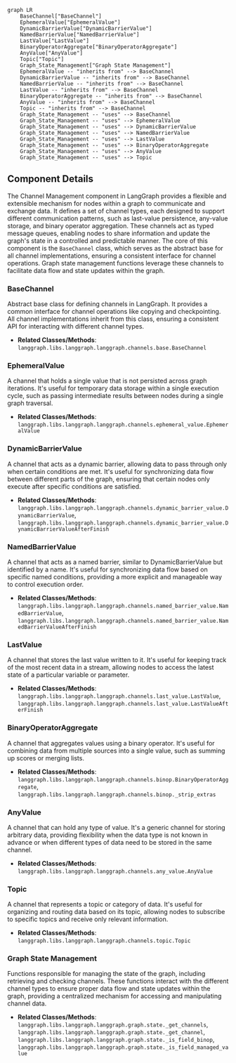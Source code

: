 ```mermaid
graph LR
    BaseChannel["BaseChannel"]
    EphemeralValue["EphemeralValue"]
    DynamicBarrierValue["DynamicBarrierValue"]
    NamedBarrierValue["NamedBarrierValue"]
    LastValue["LastValue"]
    BinaryOperatorAggregate["BinaryOperatorAggregate"]
    AnyValue["AnyValue"]
    Topic["Topic"]
    Graph_State_Management["Graph State Management"]
    EphemeralValue -- "inherits from" --> BaseChannel
    DynamicBarrierValue -- "inherits from" --> BaseChannel
    NamedBarrierValue -- "inherits from" --> BaseChannel
    LastValue -- "inherits from" --> BaseChannel
    BinaryOperatorAggregate -- "inherits from" --> BaseChannel
    AnyValue -- "inherits from" --> BaseChannel
    Topic -- "inherits from" --> BaseChannel
    Graph_State_Management -- "uses" --> BaseChannel
    Graph_State_Management -- "uses" --> EphemeralValue
    Graph_State_Management -- "uses" --> DynamicBarrierValue
    Graph_State_Management -- "uses" --> NamedBarrierValue
    Graph_State_Management -- "uses" --> LastValue
    Graph_State_Management -- "uses" --> BinaryOperatorAggregate
    Graph_State_Management -- "uses" --> AnyValue
    Graph_State_Management -- "uses" --> Topic
```

## Component Details

The Channel Management component in LangGraph provides a flexible and extensible mechanism for nodes within a graph to communicate and exchange data. It defines a set of channel types, each designed to support different communication patterns, such as last-value persistence, any-value storage, and binary operator aggregation. These channels act as typed message queues, enabling nodes to share information and update the graph's state in a controlled and predictable manner. The core of this component is the `BaseChannel` class, which serves as the abstract base for all channel implementations, ensuring a consistent interface for channel operations. Graph state management functions leverage these channels to facilitate data flow and state updates within the graph.

### BaseChannel
Abstract base class for defining channels in LangGraph. It provides a common interface for channel operations like copying and checkpointing. All channel implementations inherit from this class, ensuring a consistent API for interacting with different channel types.
- **Related Classes/Methods**: `langgraph.libs.langgraph.langgraph.channels.base.BaseChannel`

### EphemeralValue
A channel that holds a single value that is not persisted across graph iterations. It's useful for temporary data storage within a single execution cycle, such as passing intermediate results between nodes during a single graph traversal.
- **Related Classes/Methods**: `langgraph.libs.langgraph.langgraph.channels.ephemeral_value.EphemeralValue`

### DynamicBarrierValue
A channel that acts as a dynamic barrier, allowing data to pass through only when certain conditions are met. It's useful for synchronizing data flow between different parts of the graph, ensuring that certain nodes only execute after specific conditions are satisfied.
- **Related Classes/Methods**: `langgraph.libs.langgraph.langgraph.channels.dynamic_barrier_value.DynamicBarrierValue`, `langgraph.libs.langgraph.langgraph.channels.dynamic_barrier_value.DynamicBarrierValueAfterFinish`

### NamedBarrierValue
A channel that acts as a named barrier, similar to DynamicBarrierValue but identified by a name. It's useful for synchronizing data flow based on specific named conditions, providing a more explicit and manageable way to control execution order.
- **Related Classes/Methods**: `langgraph.libs.langgraph.langgraph.channels.named_barrier_value.NamedBarrierValue`, `langgraph.libs.langgraph.langgraph.channels.named_barrier_value.NamedBarrierValueAfterFinish`

### LastValue
A channel that stores the last value written to it. It's useful for keeping track of the most recent data in a stream, allowing nodes to access the latest state of a particular variable or parameter.
- **Related Classes/Methods**: `langgraph.libs.langgraph.langgraph.channels.last_value.LastValue`, `langgraph.libs.langgraph.langgraph.channels.last_value.LastValueAfterFinish`

### BinaryOperatorAggregate
A channel that aggregates values using a binary operator. It's useful for combining data from multiple sources into a single value, such as summing up scores or merging lists.
- **Related Classes/Methods**: `langgraph.libs.langgraph.langgraph.channels.binop.BinaryOperatorAggregate`, `langgraph.libs.langgraph.langgraph.channels.binop._strip_extras`

### AnyValue
A channel that can hold any type of value. It's a generic channel for storing arbitrary data, providing flexibility when the data type is not known in advance or when different types of data need to be stored in the same channel.
- **Related Classes/Methods**: `langgraph.libs.langgraph.langgraph.channels.any_value.AnyValue`

### Topic
A channel that represents a topic or category of data. It's useful for organizing and routing data based on its topic, allowing nodes to subscribe to specific topics and receive only relevant information.
- **Related Classes/Methods**: `langgraph.libs.langgraph.langgraph.channels.topic.Topic`

### Graph State Management
Functions responsible for managing the state of the graph, including retrieving and checking channels. These functions interact with the different channel types to ensure proper data flow and state updates within the graph, providing a centralized mechanism for accessing and manipulating channel data.
- **Related Classes/Methods**: `langgraph.libs.langgraph.langgraph.graph.state._get_channels`, `langgraph.libs.langgraph.langgraph.graph.state._get_channel`, `langgraph.libs.langgraph.langgraph.graph.state._is_field_binop`, `langgraph.libs.langgraph.langgraph.graph.state._is_field_managed_value`
